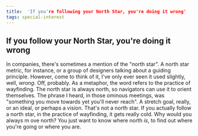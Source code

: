 ```yaml
---
title:  'If you're following your North Star, you're doing it wrong'
tags: special-interest 
---
```


## If you follow your North Star, you're doing it wrong
In companies, there's sometimes a mention of the "north star". A north star metric, for instance, or a group of designers talking about a guiding principle. However, come to think of it, I've only ever seen it used slightly, well, *wrong*. Off, probably. As a metaphor, the word refers to the practice of wayfinding. The north star is always north, so navigators can use it to orient themselves. The phrase I heard, in those ominous meetings, was "something you move towards yet you'll never reach". A stretch goal, really, or an ideal, or perhaps a vision. That's not a north star.
If you actually follow a north star, in the practice of wayfinding, it gets really cold. Why would you always m ove north? You just want to know where north *is*, to find out where you're going or where you are. 
